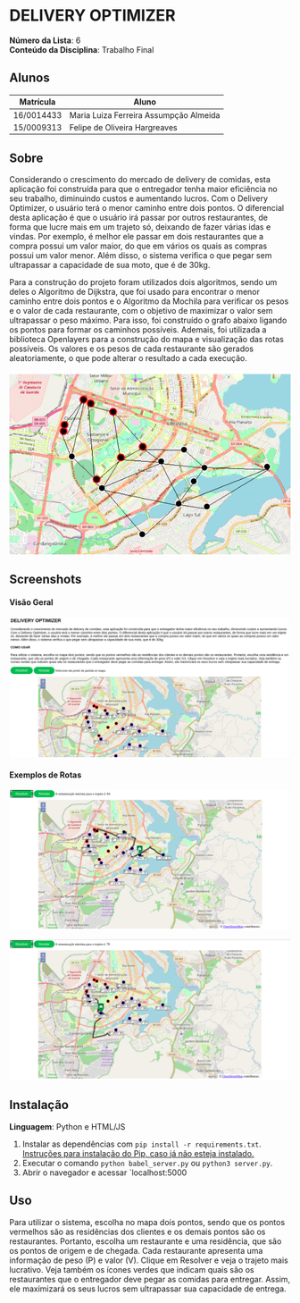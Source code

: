 # DELIVERY OPTIMIZER

**Número da Lista**: 6<br>
**Conteúdo da Disciplina**: Trabalho Final<br>

## Alunos
|Matrícula | Aluno |
| -- | -- |
| 16/0014433  |  Maria Luiza Ferreira Assumpção Almeida |
| 15/0009313  |  Felipe de Oliveira Hargreaves |

## Sobre 
Considerando o crescimento do mercado de delivery de comidas, esta aplicação foi construída para que o entregador tenha maior eficiência no seu trabalho, diminuindo custos e aumentando lucros. Com o Delivery Optimizer, o usuário terá o menor caminho entre dois pontos. O diferencial desta aplicação é que o usuário irá passar por outros restaurantes, de forma que lucre mais em um trajeto só, deixando de fazer várias idas e vindas. Por exemplo, é melhor ele passar em dois restaurantes que a compra possui um valor maior, do que em vários os quais as compras possui um valor menor. Além disso, o sistema verifica o que pegar sem ultrapassar a capacidade de sua moto, que é de 30kg.

Para a construção do projeto foram utilizados dois algoritmos, sendo um deles o Algoritmo de Dijkstra, que foi usado para encontrar o menor caminho entre dois pontos e o Algoritmo da Mochila para verificar os pesos e o valor de cada restaurante, com o objetivo de maximizar o valor sem ultrapassar o peso máximo. Para isso, foi construído o grafo abaixo ligando os pontos para formar os caminhos possíveis. Ademais, foi utilizada a biblioteca Openlayers para a construção do mapa e visualização das rotas possíveis. Os valores e os pesos de cada restaurante são gerados aleatoriamente, o que pode alterar o resultado a cada execução.

![Grafo](img/grafo.png)

## Screenshots

#### Visão Geral 
![Mapa1](img/mapa1.png)

#### Exemplos de Rotas
![Exemplo1](img/mapa2.png)

![Exemplo2](img/mapa3.png)

## Instalação 
**Linguagem**: Python e HTML/JS<br>
  1. Instalar as dependências com `pip install -r requirements.txt`. [Instruções para instalação do Pip, caso já não esteja instalado.](https://pip.pypa.io/en/stable/installing/)
  2. Executar o comando `python babel_server.py` ou `python3 server.py`. 
  3. Abrir o navegador e acessar `localhost:5000

## Uso 
Para utilizar o sistema, escolha no mapa dois pontos, sendo que os pontos vermelhos são as residências dos clientes e os demais pontos são os restaurantes. Portanto, escolha um restaurante e uma residência, que são os pontos de origem e de chegada. Cada restaurante apresenta uma informação de peso (P) e valor (V). Clique em Resolver e veja o trajeto mais lucrativo. Veja também os ícones verdes que indicam quais são os restaurantes que o entregador deve pegar as comidas para entregar. Assim, ele maximizará os seus lucros sem ultrapassar sua capacidade de entrega.





